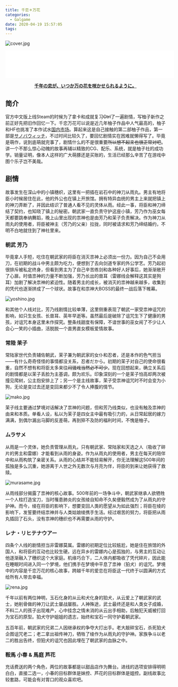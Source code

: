 ```yaml
---
title: 千恋＊万花
categories:
  - Galgame
date: 2020-04-19 15:57:05
tags:
---
```


![cover.jpg](https://i.loli.net/2020/04/19/YpuR1lHLJzSIm3M.jpg)
<!-- more -->
<iframe frameborder="no" border="0" marginwidth="0" marginheight="0" width=530 height=86 src="//music.163.com/outchain/player?type=2&id=473403185&auto=0&height=66"></iframe>

**<center>[千年の恋が、いつか万の花を咲かせられるように。](http://www.yuzu-soft.com/products/senren/index.html)</center>**

## 简介

官方中文版上线Steam的时候为了拿卡和成就复习~~Ctrl~~了一遍剧情，写柚子新作之前正好先把旧作回忆一下。千恋万花可以说是近几年柚子作品中人气最高的，柚子和HF也挑准了本作试水[国内市场](https://hikarifield.co.jp/senren/)。算起来这是自己接触的第二部柚子作品，第一部是[サノバウィッチ](http://www.yuzu-soft.com/products/sothewitch/index.html)，不过时间比较久了，要回忆剧情实在困难就懒得写了。毕竟是萌作，说到底萌就完事了，剧情什么的不是很重要~~所以想不起来也很正常对吧~~。讲一个不那么惊心动魄的故事再辅以精致的CG、配乐、系统，就是柚子社的成功学。销量证明，像本人这样的广大萌豚还是买账的，生活已经那么辛苦了在游戏中图个乐子岂不美哉。

## 剧情

故事发生在深山中的小镇穗织，这里有一把插在岩石中的神刀从雨丸。男主有地将臣小时候居住在此，他的外公也在镇上开旅馆。拥有特异血统的男主上来就把镇上的神刀弄断了，并因此结识了普通人看不见的灵体从雨。经此一事，将臣和神刀缔结了契约，也知晓了镇上的秘密。朝武家一直负责守护这座小镇，芳乃作为巫女每天都要跳奉纳舞蹈，晚上山里出现的祟神也是由芳乃和茉子负责解决。作为神刀从雨丸的使用者，将臣被神主（芳乃的父亲）拉拢，同时被请求和芳乃缔结婚约，不明不白地就住到了神社里来。

### 朝武 芳乃

毕竟拿人手短，吃住在朝武家的将臣在消灭祟神上必须出一份力。因为自己不会用刀，在初期的战斗中男主颇为吃力，便想到了去向剑道专家的外公学艺。芳乃起初很排斥被私定终身，但看到男主为了自己辛苦练剑和各种好人好事后，她渐渐敞开了心扉。时值祟神的力量不断加强，芳乃长出的兽耳（雷娜线会解释这其实是狗耳）加剧了解决祟神的紧迫性。随着男主的成长，被消灭的祟神越来越多，收集到的凭代也逐渐拼成了一个球状。故事在和祟神大BOSS的最终一战后落下帷幕。

![yoshino.jpg](https://i.loli.net/2020/04/19/oPJd1gKzXkC8wLA.jpg)

和其他个人线对比，芳乃线剧情比较单薄，这里侧重表现了朝武一家受祟神诅咒的影响，如只生女孩、长兽耳、英年早逝等。虽然最后是破除了诅咒生下了健康的男孩，对诅咒本身这里未作探究。整条线甜度有保障，不谙世事的巫女闹了不少让人会心一笑的小插曲，活脱脱一个直男直女模板爱情故事。

### 常陸 茉子

常陆家世代负责辅佐朝武，茉子兼为朝武家的女仆和忍者，还是本作的色气担当——有什么奇奇怪怪的事情都没关系，忍者だから。初期的茉子对自己的使命很看重，自然不想有和将臣太多来往~~闷骚戏当然必不可少~~。现在回想起来，确立关系后的剧情都是以茉子丢脸为主基调，颇为欢乐。印象深刻的一个是茉子怕高却两次被撞见爬树，公主抱安排上了；另一个是主线故事，茉子受祟神诅咒时不时会变为小狗，无论是变过去还是变回来都少不了令人捧腹的情节。

![mako.jpg](https://i.loli.net/2020/04/19/mbrqy3gdIHj9FTS.jpg)

茉子线主要通过梦境对话解决了祟神的问题，但和芳乃线类似，也没有触及祟神的由来和本质。单看人设，私以为茉子是四女主中最有吸引力的，从日常起居的嫁力满满，到偶尔漏出马脚的反差萌，再到猝不及防的福利时间，不愧是柚子。

### ムラサメ

从雨是一个灵体，她负责管理从雨丸，只有朝武家、常陆家和天选之人（吸收了碎片的男主和雷娜）才能看到从雨的身姿。作为从雨丸的使用者，男主在每天的陪伴中和从雨构筑了亲密关系。从雨的心结并不能轻易解开，你无法理解这500年间的孤独是多么沉重，她游离于人世之外无数次与月亮为伴，将臣的到来让她获得了救赎。

![murasame.jpg](https://i.loli.net/2020/04/19/VPUcG4LE8QSyOdu.jpg)

从雨线部分揭露了祟神的核心故事。500年前的一场争斗中，朝武家继承人欲牺牲一个人柱打造宝刀，当时罹患肺炎的女孩绫自知命不久矣便毅然成为了从雨丸的守护神。而今，绫在将臣的影响下，想要变回人类的愿望从为如此强烈；将臣在绫的影响下，发誓要终结祟神并与人类姑娘绫携手生活。经过艰苦的努力，将臣把从雨丸插回了石头，没有祟神的穗织也不再需要从雨的守护。

### レナ・リヒテナウアー

四条个人线的剧情担当非雷娜莫属。雷娜的初期定位比较尴尬，她是住在旅馆的外国人，和将臣的互动也比较生硬。远在异乡的雷娜内心是孤独的，与男主的互动让他逐渐融入了穗织这个大家庭。机缘巧合下，二人体内都吸收了凭代碎片，因此能在睡眠时间进入同一个梦境，他们携手在梦境中平息了祟神（狛犬）的诅咒。梦境中的内容是千恋万花的核心故事，跨越千年的爱恋在将臣这一代终于以圆满的方式给所有人带去幸福。

![rena.jpg](https://i.loli.net/2020/04/20/kogfy5TQjVi9rcW.jpg)

千年以前有两位神明，玉石化身的从云和犬化身的狛犬，从云爱上了朝武家的武士，她削骨做的神刀让武士屡战屡胜。人神殊途，武士最终还是和人类女子成婚，不料二人的孩子出现难产，心中挂念之情未消的从云出手相助，后触犯天威被打回为宝石的原型。狛犬守护姐姐的遗志，始终和宝石一同守护着朝武家。

五百年前，朝武家的兄弟二人因继承权的争夺大打出手。老大敲碎宝石，杀死狛犬企图诅咒老二；老二拿出祖传神刀，牺牲了绫作为从雨丸的守护神。家族争斗以老二的胜出告终，但狛犬的诅咒也因此埋在了朝武家的血脉之中。

### 鞍馬 小春 & 馬庭 芦花

充话费送的两个角色，两位的故事都是以甜品店作为舞台。进线的选项安排得明明白白，直接二选一，小春的目标群体是妹控、芦花的目标群体是姐控。副线故事比较套路，可能会有对胃口的观众喜欢吧。

